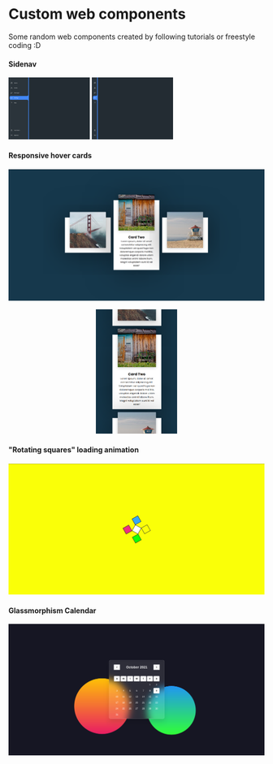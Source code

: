 # Custom web components
Some random web components created by following tutorials or freestyle coding :D

#### Sidenav
<div center>
    <img src="./md-assets/nav-menu-1.png" alt="Nav Menu 1" width="160px">
    <img src="./md-assets/nav-menu-2.png" alt="Nav Menu 2" width="160px">
</div>


#### Responsive hover cards
<div center>
    <img src="./md-assets/responsive-cards-d.png" alt="Nav Menu 1">

<p align="center">
<img centered src="./md-assets/responsive-cards-m.png" alt="Nav Menu 2" width="160px">
</p>
</div>


#### "Rotating squares" loading animation
![](./md-assets/rotating-squares-loading-animation.gif)

#### Glassmorphism Calendar
![](./md-assets/glassmorphism-calendar.png)